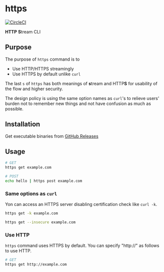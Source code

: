 # https
[![CircleCI](https://circleci.com/gh/nwtgck/https.svg?style=shield)](https://circleci.com/gh/nwtgck/https)

**HTTP** **S**tream CLI

## Purpose

The purpose of `https` command is to
* Use HTTP/HTTPS streamingly
* Use HTTPS by default unlike `curl`

The last `s` of `https` has both meanings of **s**tream and HTTP**S** for usability of the flow and higher security.

The design policy is using the same option names as `curl`'s to relieve users' burden not to remember new things and not have confusion as much as possible.

## Installation

Get executable binaries from [GitHub Releases](https://github.com/nwtgck/https/releases)

## Usage

```bash
# GET
https get example.com
```

```bash
# POST
echo hello | https post example.com
```

### Same options as `curl`

Yon can access an HTTPS server disabling certification check like `curl -k`.

```bash
https get -k example.com
```

```bash
https get --insecure example.com
```

### Use HTTP

`https` command uses HTTPS by default. You can specify "http://" as follows to use HTTP.

```bash
# GET
https get http://example.com
```
